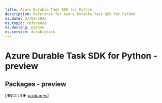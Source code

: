 ```yaml
---
title: Azure Durable Task SDK for Python
description: Reference for Azure Durable Task SDK for Python
ms.date: 07/03/2025
ms.topic: reference
ms.devlang: python
ms.service: durabletask
---
```

# Azure Durable Task SDK for Python - preview
## Packages - preview
[!INCLUDE [packages](durable-task-index.md)]